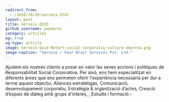 ```yaml
---
redirect_from:
  - /2016/10/20/serveis.html
layout: post
title: Serveis QUID
github_username: pepmares
category: articles 
og: true
og-type: article
image: Serveis-Quid-Retorn-social-corporatiu-cultura-empresa.png
image-caption: "Service / Four Blair Services Pvt. Ltd."
---
```


Ajudem els nostres clients a posar en valor les seves accions i polítiques de Responsabilitat Social Corporativa. Per això, ens hem especialitzat en diferents àrees que ens permeten oferir l'experiència necessària per dur a terme aquest objectiu: Aliances estratétigas, Comunicació, desenvolupament corporatiu, Estratègia & organització d’actes, Creacíó d’espais de diàleg amb grups d'interès, , Estudis i formació.-